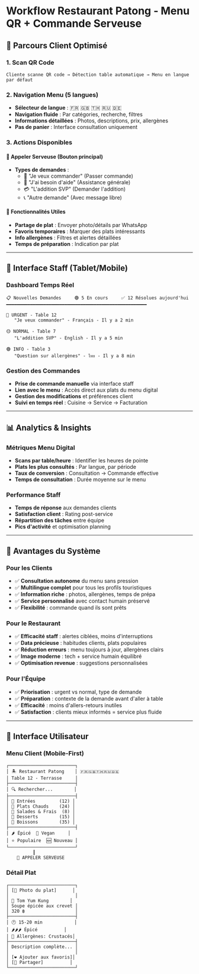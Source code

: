 # Workflow Restaurant Patong - Menu QR + Commande Serveuse

## 🔄 Parcours Client Optimisé

### 1. **Scan QR Code**
```
Cliente scanne QR code → Détection table automatique → Menu en langue par défaut
```

### 2. **Navigation Menu (5 langues)**
- **Sélecteur de langue** : 🇫🇷 🇬🇧 🇹🇭 🇷🇺 🇩🇪
- **Navigation fluide** : Par catégories, recherche, filtres
- **Informations détaillées** : Photos, descriptions, prix, allergènes
- **Pas de panier** : Interface consultation uniquement

### 3. **Actions Disponibles**
#### 🔔 **Appeler Serveuse** (Bouton principal)
- **Types de demandes** :
  - 📝 "Je veux commander" (Passer commande)
  - 🙋 "J'ai besoin d'aide" (Assistance générale)
  - 💳 "L'addition SVP" (Demander l'addition)
  - 📞 "Autre demande" (Avec message libre)

#### 📱 **Fonctionnalités Utiles**
- **Partage de plat** : Envoyer photo/détails par WhatsApp
- **Favoris temporaires** : Marquer des plats intéressants
- **Info allergènes** : Filtres et alertes détaillées
- **Temps de préparation** : Indication par plat

---

## 🏪 Interface Staff (Tablet/Mobile)

### **Dashboard Temps Réel**
```
📋 Nouvelles Demandes     🟢 5 En cours     ✅ 12 Résolues aujourd'hui
━━━━━━━━━━━━━━━━━━━━━━━━━━━━━━━━━━━━━━━━━━━━━━━━━━━━━

🔴 URGENT - Table 12
   "Je veux commander" - Français - Il y a 2 min
   
🟡 NORMAL - Table 7  
   "L'addition SVP" - English - Il y a 5 min
   
🟢 INFO - Table 3
   "Question sur allergènes" - ไทย - Il y a 8 min
```

### **Gestion des Commandes**
- **Prise de commande manuelle** via interface staff
- **Lien avec le menu** : Accès direct aux plats du menu digital
- **Gestion des modifications** et préférences client
- **Suivi en temps réel** : Cuisine → Service → Facturation

---

## 📊 Analytics & Insights

### **Métriques Menu Digital**
- **Scans par table/heure** : Identifier les heures de pointe
- **Plats les plus consultés** : Par langue, par période
- **Taux de conversion** : Consultation → Commande effective
- **Temps de consultation** : Durée moyenne sur le menu

### **Performance Staff**
- **Temps de réponse** aux demandes clients
- **Satisfaction client** : Rating post-service
- **Répartition des tâches** entre équipe
- **Pics d'activité** et optimisation planning

---

## 🌟 Avantages du Système

### **Pour les Clients**
- ✅ **Consultation autonome** du menu sans pression
- ✅ **Multilingue complet** pour tous les profils touristiques  
- ✅ **Information riche** : photos, allergènes, temps de prépa
- ✅ **Service personnalisé** avec contact humain préservé
- ✅ **Flexibilité** : commande quand ils sont prêts

### **Pour le Restaurant**
- ✅ **Efficacité staff** : alertes ciblées, moins d'interruptions
- ✅ **Data précieuse** : habitudes clients, plats populaires
- ✅ **Réduction erreurs** : menu toujours à jour, allergènes clairs
- ✅ **Image moderne** : tech + service humain équilibré
- ✅ **Optimisation revenue** : suggestions personnalisées

### **Pour l'Équipe**
- ✅ **Priorisation** : urgent vs normal, type de demande
- ✅ **Préparation** : contexte de la demande avant d'aller à table
- ✅ **Efficacité** : moins d'allers-retours inutiles
- ✅ **Satisfaction** : clients mieux informés = service plus fluide

---

## 🎨 Interface Utilisateur

### **Menu Client (Mobile-First)**
```
┌─────────────────────────┐
│ 🏝️ Restaurant Patong    │ 🇫🇷🇬🇧🇹🇭🇷🇺🇩🇪
│ Table 12 - Terrasse     │
├─────────────────────────┤
│ 🔍 Rechercher...        │
├─────────────────────────┤
│ 🍤 Entrées         (12) │
│ 🍜 Plats Chauds    (24) │  
│ 🥗 Salades & Frais  (8) │
│ 🍰 Desserts        (15) │
│ 🍹 Boissons        (35) │
├─────────────────────────┤
│ 🌶️ Épicé  🌱 Vegan     │
│ ⭐ Populaire  🆕 Nouveau │
└─────────────────────────┘
          ┃
    🔔 APPELER SERVEUSE
```

### **Détail Plat**
```
┌─────────────────────────┐
│ [📸 Photo du plat]      │
│                         │
│ 🍤 Tom Yum Kung        │
│ Soupe épicée aux crevet │
│ 320 ฿                   │
├─────────────────────────┤
│ 🕐 15-20 min            │
│ 🌶️🌶️🌶️ Épicé          │
│ 🦐 Allergènes: Crustacés│
├─────────────────────────┤
│ Description complète... │
│                         │
│ [❤️ Ajouter aux favoris]│
│ [📱 Partager]          │
└─────────────────────────┘
```
